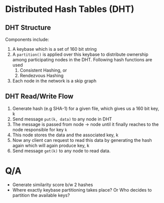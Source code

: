 # Distributed Hash Tables (DHT)


## DHT Structure
Components include:

1. A keybase which is a set of 160 bit string
2. A `partition()` is applied over this keybase to distribute ownership among participating nodes in the DHT. Following hash functions are used
   1. Consistent Hashing, or
   2. Rendezvous Hashing
3. Each node in the network is a skip graph

## DHT Read/Write Flow

1. Generate hash (e.g SHA-1) for a given file, which gives us a 160 bit key, k
2. Send message `put(k, data)` to any node in DHT
3. The message is passed from node -> node until it finally reaches to the node responsible for key `k`
4. This node stores the data and the associated key, k
5. Now any client can request to read this data by generating the hash again which will again produce key, k
6. Send message `get(k)` to any node to read data.


# Q/A

- Generate similarity score b/w 2 hashes
- Where exactly keybase partitioning takes place? Or Who decides to partition the available keys?
